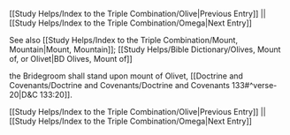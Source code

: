 [[Study Helps/Index to the Triple Combination/Olive|Previous Entry]]  ||  [[Study Helps/Index to the Triple Combination/Omega|Next Entry]]

 See also [[Study Helps/Index to the Triple Combination/Mount, Mountain|Mount, Mountain]]; [[Study Helps/Bible Dictionary/Olives, Mount of, or Olivet|BD Olives, Mount of]]

 the Bridegroom shall stand upon mount of Olivet, [[Doctrine and Covenants/Doctrine and Covenants/Doctrine and Covenants 133#^verse-20|D&C 133:20]].

[[Study Helps/Index to the Triple Combination/Olive|Previous Entry]]  ||  [[Study Helps/Index to the Triple Combination/Omega|Next Entry]]